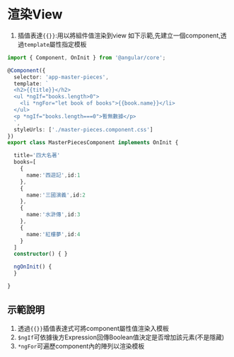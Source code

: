 # 渲染View
1. 插值表達`{{}}`:用以將組件值渲染到view
如下示範,先建立一個component,透過`template`屬性指定模板
```ts
import { Component, OnInit } from '@angular/core';

@Component({
  selector: 'app-master-pieces',
  template: `
  <h2>{{title}}</h2>
  <ul *ngIf="books.length>0">
    <li *ngFor="let book of books">{{book.name}}</li>
  </ul>
  <p *ngIf="books.length===0">暫無數據</p>
  `,
  styleUrls: ['./master-pieces.component.css']
})
export class MasterPiecesComponent implements OnInit {

  title='四大名著'
  books=[
    {
      name:'西遊記',id:1
    },
    {
      name:'三國演義',id:2
    },
    {
      name:'水滸傳',id:3
    },
    {
      name:'紅樓夢',id:4
    }
  ]
  constructor() { }

  ngOnInit() {
  }

}
```
## 示範說明
1. 透過`{{}}`插值表達式可將component屬性值渲染入模板
2. `$ngIf`可依據後方Expression回傳Boolean值決定是否增加該元素(不是隱藏)
3. `*ngFor`可遍歷component內的陣列以渲染模板